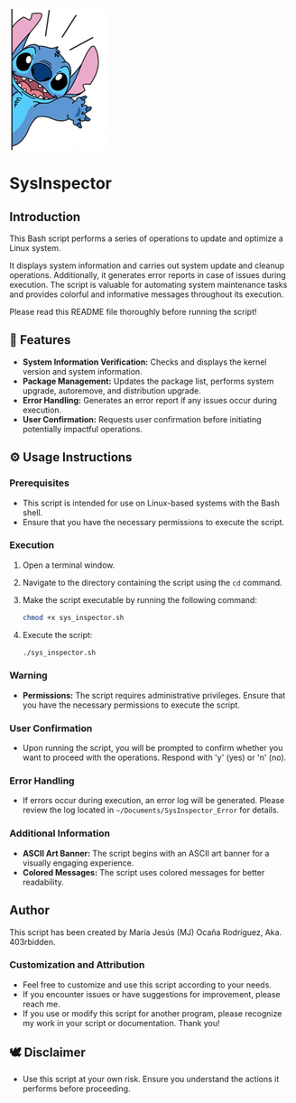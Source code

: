 ![Stitch waving hand](https://github.com/403rbidden/Scripting-en-Linux/blob/main/SysInspector/stitch_waving_hand.png)

# SysInspector

## Introduction
This Bash script performs a series of operations to update and optimize a Linux system.

It displays system information and carries out system update and cleanup operations. Additionally, it generates error reports in case of issues during execution. The script is valuable for automating system maintenance tasks and provides colorful and informative messages throughout its execution.

Please read this README file thoroughly before running the script!

## 🌈 Features
- **System Information Verification:** Checks and displays the kernel version and system information.
- **Package Management:** Updates the package list, performs system upgrade, autoremove, and distribution upgrade.
- **Error Handling:** Generates an error report if any issues occur during execution.
- **User Confirmation:** Requests user confirmation before initiating potentially impactful operations.

## ⚙️ Usage Instructions

### Prerequisites
- This script is intended for use on Linux-based systems with the Bash shell.
- Ensure that you have the necessary permissions to execute the script.

### Execution
1. Open a terminal window.
2. Navigate to the directory containing the script using the `cd` command.
3. Make the script executable by running the following command:

    ```bash
    chmod +x sys_inspector.sh
    ```
5. Execute the script:

    ```bash
    ./sys_inspector.sh
    ```

### Warning
- **Permissions:** The script requires administrative privileges. Ensure that you have the necessary permissions to execute the script.

### User Confirmation
- Upon running the script, you will be prompted to confirm whether you want to proceed with the operations. Respond with 'y' (yes) or 'n' (no).

### Error Handling
- If errors occur during execution, an error log will be generated. Please review the log located in `~/Documents/SysInspector_Error` for details.

### Additional Information
- **ASCII Art Banner:** The script begins with an ASCII art banner for a visually engaging experience.
- **Colored Messages:** The script uses colored messages for better readability.

## Author
This script has been created by María Jesús (MJ) Ocaña Rodríguez, Aka. 403rbidden.

### Customization and Attribution
- Feel free to customize and use this script according to your needs.
- If you encounter issues or have suggestions for improvement, please reach me.
- If you use or modify this script for another program, please recognize my work in your script or documentation. Thank you!

## 🕊 Disclaimer
- Use this script at your own risk. Ensure you understand the actions it performs before proceeding.
